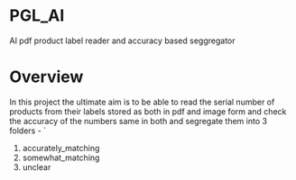 # PGL_AI
AI pdf product label reader and accuracy based seggregator
# Overview
In this project the ultimate aim is to be able to read the serial number of products from their labels stored as both in pdf and image form and check the accuracy of the numbers same in both and segregate them into 3 folders - `
1. accurately_matching
2. somewhat_matching
3. unclear
